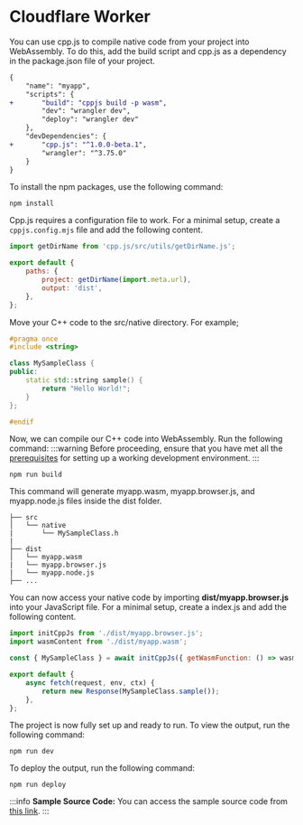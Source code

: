 # Cloudflare Worker

You can use cpp.js to compile native code from your project into WebAssembly. To do this, add the build script and cpp.js as a dependency in the package.json file of your project.

```diff title="package.json"
{
    "name": "myapp",
    "scripts": {
+       "build": "cppjs build -p wasm",
        "dev": "wrangler dev",
        "deploy": "wrangler dev"
    },
    "devDependencies": {
+       "cpp.js": "^1.0.0-beta.1",
        "wrangler": "^3.75.0"
    }
}
```

To install the npm packages, use the following command:
```shell npm2yarn
npm install
```

Cpp.js requires a configuration file to work. For a minimal setup, create a `cppjs.config.mjs` file and add the following content.

```js title="cppjs.config.mjs"
import getDirName from 'cpp.js/src/utils/getDirName.js';

export default {
    paths: {
        project: getDirName(import.meta.url),
        output: 'dist',
    },
};
```

Move your C++ code to the src/native directory. For example;

```cpp title="src/native/MySampleClass.h"
#pragma once
#include <string>

class MySampleClass {
public:
    static std::string sample() {
        return "Hello World!";
    }
};

#endif
```

Now, we can compile our C++ code into WebAssembly. Run the following command:
:::warning
Before proceeding, ensure that you have met all the [prerequisites](/docs/guide/getting-started/prerequisites) for setting up a working development environment.
:::
```shell npm2yarn
npm run build
```

This command will generate myapp.wasm, myapp.browser.js, and myapp.node.js files inside the dist folder.

```
├── src
│   └── native
|       └── MySampleClass.h
|
├── dist
│   └── myapp.wasm
|   └── myapp.browser.js
|   └── myapp.node.js
├── ...
```

You can now access your native code by importing **dist/myapp.browser.js** into your JavaScript file. For a minimal setup, create a index.js and add the following content.

```js title="index.js"
import initCppJs from './dist/myapp.browser.js';
import wasmContent from './dist/myapp.wasm';

const { MySampleClass } = await initCppJs({ getWasmFunction: () => wasmContent });

export default {
    async fetch(request, env, ctx) {
        return new Response(MySampleClass.sample());
    },
};
```

The project is now fully set up and ready to run. To view the output, run the following command:

```shell npm2yarn
npm run dev
```

To deploy the output, run the following command:

```shell npm2yarn
npm run deploy
```

:::info
**Sample Source Code:** You can access the sample source code from [this link](https://github.com/bugra9/cpp.js/tree/main/samples/cppjs-sample-cloud-cloudflare-worker).
:::
